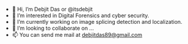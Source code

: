- 👋 Hi, I’m Debjit Das or @itsdebjit
- 👀 I’m interested in Digital Forensics and cyber security.
- 🌱 I’m currently working on image splicing detection and localization.
- 💞️ I’m looking to collaborate on ...
- 📫 You can send me mail at debjitdas89@gmail.com

<!---
itsdebjit/itsdebjit is a ✨ special ✨ repository because its `README.md` (this file) appears on your GitHub profile.
You can click the Preview link to take a look at your changes.
--->
